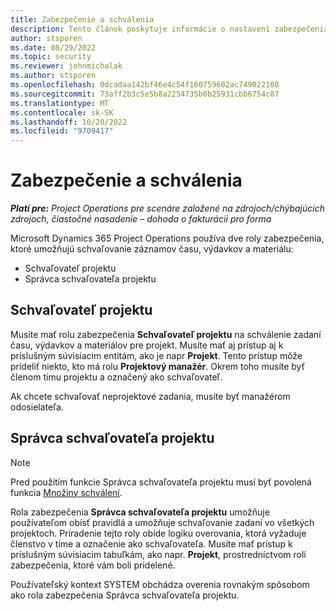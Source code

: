 ```yaml
---
title: Zabezpečenie a schválenia
description: Tento článok poskytuje informácie o nastavení zabezpečenia pre prácu so schváleniami v Microsoft Dynamics 365 Project Operations.
author: stsporen
ms.date: 08/29/2022
ms.topic: security
ms.reviewer: johnmichalak
ms.author: stsporen
ms.openlocfilehash: 0dcadaa142bf46e4c54f160759602ac749022108
ms.sourcegitcommit: 73aff2b3c5e5b8a2254735b0b25931cbb6754c87
ms.translationtype: MT
ms.contentlocale: sk-SK
ms.lasthandoff: 10/20/2022
ms.locfileid: "9709417"
---
```

# <a name="security-and-approvals"></a>Zabezpečenie a schválenia

_**Platí pre:** Project Operations pre scenáre založené na zdrojoch/chýbajúcich zdrojoch, čiastočné nasadenie – dohoda o fakturácii pro forma_

Microsoft Dynamics 365 Project Operations používa dve roly zabezpečenia, ktoré umožňujú schvaľovanie záznamov času, výdavkov a materiálu:

- Schvaľovateľ projektu
- Správca schvaľovateľa projektu

## <a name="project-approver"></a>Schvaľovateľ projektu

Musíte mať rolu zabezpečenia **Schvaľovateľ projektu** na schválenie zadaní času, výdavkov a materiálov pre projekt. Musíte mať aj prístup aj k príslušným súvisiacim entitám, ako je napr **Projekt**. Tento prístup môže prideliť niekto, kto má rolu **Projektový manažér**. Okrem toho musíte byť členom tímu projektu a označený ako schvaľovateľ.

Ak chcete schvaľovať neprojektové zadania, musíte byť manažérom odosielateľa.

## <a name="project-approver-admin"></a>Správca schvaľovateľa projektu

> [!NOTE]
> Pred použitím funkcie Správca schvaľovateľa projektu musí byť povolená funkcia [Množiny schválení](approval-sets.md).

Rola zabezpečenia **Správca schvaľovateľa projektu** umožňuje používateľom obísť pravidlá a umožňuje schvaľovanie zadaní vo všetkých projektoch. Priradenie tejto roly obíde logiku overovania, ktorá vyžaduje členstvo v tíme a označenie ako schvaľovateľa. Musíte mať prístup k príslušným súvisiacim tabuľkám, ako napr. **Projekt**, prostredníctvom rolí zabezpečenia, ktoré vám boli pridelené.

Používateľský kontext SYSTEM obchádza overenia rovnakým spôsobom ako rola zabezpečenia Správca schvaľovateľa projektu.
